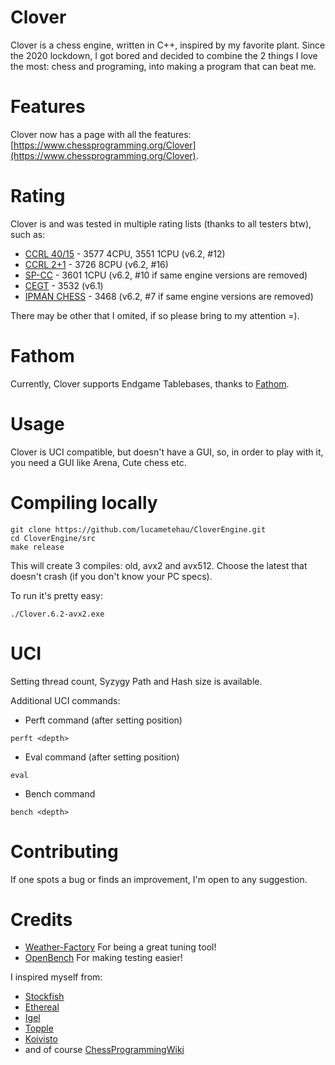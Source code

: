 # Clover

Clover is a chess engine, written in C++, inspired by my favorite plant. Since the 2020 lockdown, I got bored and decided to combine the 2 things I love the most: chess and programing, into making a program that can beat me.

# Features

Clover now has a page with all the features: [https://www.chessprogramming.org/Clover](https://www.chessprogramming.org/Clover).

# Rating

Clover is and was tested in multiple rating lists (thanks to all testers btw), such as:

- [CCRL 40/15](https://computerchess.org.uk/ccrl/4040/) - 3577 4CPU, 3551 1CPU (v6.2, #12)
- [CCRL 2+1](https://computerchess.org.uk/ccrl/404/) - 3726 8CPU (v6.2, #16)
- [SP-CC](https://www.sp-cc.de/) - 3601 1CPU (v6.2, #10 if same engine versions are removed)
- [CEGT](http://www.cegt.net/40_4_Ratinglist/40_4_single/rangliste.html) - 3532 (v6.1)
- [IPMAN CHESS](https://ipmanchess.yolasite.com/r9-7945hx.php) - 3468 (v6.2, #7 if same engine versions are removed)

There may be other that I omited, if so please bring to my attention =).

# Fathom

Currently, Clover supports Endgame Tablebases, thanks to [Fathom](https://github.com/jdart1/Fathom).

# Usage

Clover is UCI compatible, but doesn't have a GUI, so, in order to play with it, you need a GUI like Arena, Cute chess etc.

# Compiling locally

``` 
git clone https://github.com/lucametehau/CloverEngine.git
cd CloverEngine/src
make release 
```

This will create 3 compiles: old, avx2 and avx512. Choose the latest that doesn't crash (if you don't know your PC specs).

To run it's pretty easy:
```
./Clover.6.2-avx2.exe
```

# UCI

Setting thread count, Syzygy Path and Hash size is available.

Additional UCI commands:

- Perft command (after setting position)

```
perft <depth>
```

- Eval command (after setting position)

```
eval
```

- Bench command
```
bench <depth>
```

# Contributing

If one spots a bug or finds an improvement, I'm open to any suggestion.

# Credits

- [Weather-Factory](https://github.com/dsekercioglu/weather-factory) For being a great tuning tool!
- [OpenBench](https://github.com/AndyGrant/OpenBench) For making testing easier!

I inspired myself from:

- [Stockfish](https://github.com/official-stockfish/Stockfish)
- [Ethereal](https://github.com/AndyGrant/Ethereal)
- [Igel](https://github.com/vshcherbyna/igel)
- [Topple](https://github.com/konsolas/ToppleChess)
- [Koivisto](https://github.com/Luecx/Koivisto)
- and of course [ChessProgrammingWiki](https://www.chessprogramming.org/Main_Page)
